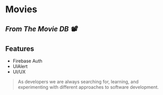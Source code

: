 
# Movies
## _From The Movie DB 📽_ 

## Features

- Firebase Auth
- UIAlert
- UI/UX

> As developers we are always searching for, learning, 
> and experimenting with different 
> approaches to software development. 
